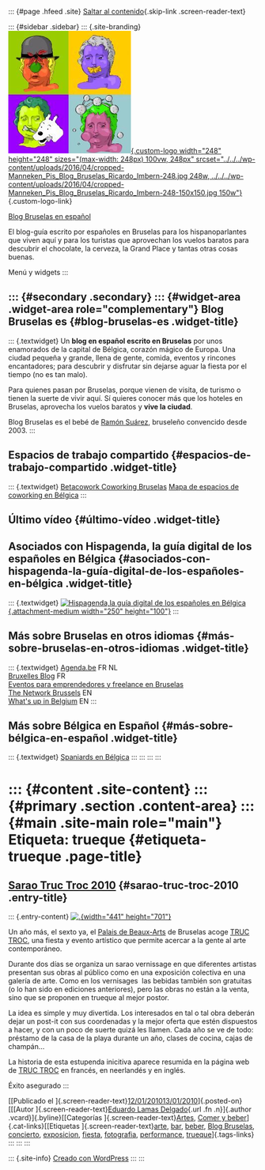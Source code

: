 ::: {#page .hfeed .site}
[Saltar al contenido](index.html#content){.skip-link
.screen-reader-text}

::: {#sidebar .sidebar}
::: {.site-branding}
[![](../../../wp-content/uploads/2016/04/cropped-Manneken_Pis_Blog_Bruselas_Ricardo_Imbern-248.jpg){.custom-logo
width="248" height="248" sizes="(max-width: 248px) 100vw, 248px"
srcset="../../../wp-content/uploads/2016/04/cropped-Manneken_Pis_Blog_Bruselas_Ricardo_Imbern-248.jpg 248w, ../../../wp-content/uploads/2016/04/cropped-Manneken_Pis_Blog_Bruselas_Ricardo_Imbern-248-150x150.jpg 150w"}](../../../index.html){.custom-logo-link}

[Blog Bruselas en español](../../../index.html)

El blog-guía escrito por españoles en Bruselas para los hispanoparlantes
que viven aquí y para los turistas que aprovechan los vuelos baratos
para descubrir el chocolate, la cerveza, la Grand Place y tantas otras
cosas buenas.

Menú y widgets
:::

::: {#secondary .secondary}
::: {#widget-area .widget-area role="complementary"}
Blog Bruselas es {#blog-bruselas-es .widget-title}
----------------

::: {.textwidget}
Un **blog en español escrito en Bruselas** por unos enamorados de la
capital de Bélgica, corazón mágico de Europa. Una ciudad pequeña y
grande, llena de gente, comida, eventos y rincones encantadores; para
descubrir y disfrutar sin dejarse aguar la fiesta por el tiempo (no es
tan malo).

Para quienes pasan por Bruselas, porque vienen de visita, de turismo o
tienen la suerte de vivir aquí. Sí quieres conocer más que los hoteles
en Bruselas, aprovecha los vuelos baratos y **vive la ciudad**.

Blog Bruselas es el bebé de [Ramón Suárez](http://www.ramonsuarez.com),
bruseleño convencido desde 2003.
:::

Espacios de trabajo compartido {#espacios-de-trabajo-compartido .widget-title}
------------------------------

::: {.textwidget}
[Betacowork Coworking Bruselas](http://www.betacowork.com) [Mapa de
espacios de coworking en Bélgica](http://coworkingbelgium.com)
:::

Último vídeo {#último-vídeo .widget-title}
------------

Asociados con Hispagenda, la guía digital de los españoles en Bélgica {#asociados-con-hispagenda-la-guía-digital-de-los-españoles-en-bélgica .widget-title}
---------------------------------------------------------------------

::: {.textwidget}
[![Hispagenda,la guía digital de los españoles en
Bélgica](../../../wp-content/uploads/2010/04/Hispagenda-250px.gif "Hispagenda, la guía digital de los españoles en Bélgica"){.attachment-medium
width="250" height="100"}](http://www.hispagenda.com)
:::

Más sobre Bruselas en otros idiomas {#más-sobre-bruselas-en-otros-idiomas .widget-title}
-----------------------------------

::: {.textwidget}
[Agenda.be](http://www.agenda.be) FR NL\
[Bruxelles Blog](http://www.bxlblog.be/) FR\
[Eventos para emprendedores y freelance en
Bruselas](http://www.betacowork.com/events/)\
[The Network
Brussels](http://groups.yahoo.com/group/TheNetworkBrussels/) EN\
[What\'s up in Belgium](http://www.whatsupin.be/) EN
:::

Más sobre Bélgica en Español {#más-sobre-bélgica-en-español .widget-title}
----------------------------

::: {.textwidget}
[Spaniards en Bélgica](http://www.spaniards.es/paises/belgica)
:::
:::
:::
:::

::: {#content .site-content}
::: {#primary .section .content-area}
::: {#main .site-main role="main"}
Etiqueta: trueque {#etiqueta-trueque .page-title}
=================

[Sarao Truc Troc 2010](../../../index.html?p=1221) {#sarao-truc-troc-2010 .entry-title}
--------------------------------------------------

::: {.entry-content}
[![.](http://img.ymlp166.com/carldemoncharline_TTNewsletter100105_1.jpg){width="441"
height="701"}](http://www.perrier-tructroc.be/)

Un año más, el sexto ya, el [Palais de
Beaux-Arts](http://www.bozar.be/home.php?lng=fr&) de Bruselas acoge
[TRUC TROC](http://www.perrier-tructroc.be/), una fiesta y evento
artístico que permite acercar a la gente al arte contemporáneo.

Durante dos días se organiza un sarao vernissage en que diferentes
artistas presentan sus obras al público como en una exposición colectiva
en una galería de arte. Como en los vernisages  las bebidas también son
gratuitas (o lo han sido en ediciones anteriores), pero las obras no
están a la venta, sino que se proponen en trueque al mejor postor.

La idea es simple y muy divertida. Los interesados en tal o tal obra
deberán dejar un post-it con sus coordenadas y la mejor oferta que estén
dispuestos a hacer, y con un poco de suerte quizá les llamen. Cada año
se ve de todo: préstamo de la casa de la playa durante un año, clases de
cocina, cajas de champán...

La historia de esta estupenda inicitiva aparece resumida en la página
web de [TRUC TROC](http://www.perrier-tructroc.be/) en francés, en
neerlandés y en inglés.

Éxito asegurado
:::

[[Publicado el
]{.screen-reader-text}[12/01/201013/01/2010](../../../index.html?p=1221)]{.posted-on}[[[Autor
]{.screen-reader-text}[Eduardo Lamas
Delgado](../../author/eduardo/index.html){.url .fn .n}]{.author
.vcard}]{.byline}[[Categorías
]{.screen-reader-text}[Artes](../../category/artes/index.html), [Comer y
beber](../../category/comer-y-beber/index.html)]{.cat-links}[[Etiquetas
]{.screen-reader-text}[arte](../arte/index.html),
[bar](../bar/index.html), [beber](../beber/index.html), [Blog
Bruselas](../blog-bruselas/index.html),
[concierto](../concierto/index.html),
[exposicion](../exposicion/index.html), [fiesta](../fiesta/index.html),
[fotografia](../fotografia/index.html),
[performance](../performance/index.html),
[trueque](index.html)]{.tags-links}
:::
:::
:::

::: {.site-info}
[Creado con WordPress](https://es.wordpress.org/)
:::
:::
